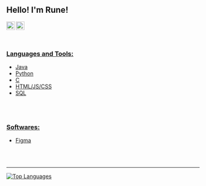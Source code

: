 
## Hello! I'm Rune!

<a href="https://www.linkedin.com/in/hana-coulson-8587a12a7/" target="_blank"><img align="left" alt="Rune C | LinkedIn" width="22px" src="https://www.svgrepo.com/show/510045/linkedin.svg" />
<a href="https://devpost.com/OneWingedMoth?ref_content=user-portfolio&ref_feature=portfolio&ref_medium=global-nav" target="_blank"><img align="left" alt="Aakarsh B | Devpost" width="22px" src="https://www.svgrepo.com/show/330293/devpost.svg" />

<br />
<br />
<br />

### Languages and Tools:

- Java
- Python
- C
- HTML/JS/CSS
- SQL
  
<br />
<br />

### Softwares:

- Figma

<br />
<br />

---

[![Top Languages](https://github-readme-stats.vercel.app/api/top-langs/?username=RuneCodes)](https://github.com/anuraghazra/github-readme-stats)
